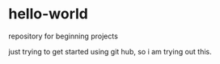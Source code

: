 # hello-world
repository for beginning projects

just trying to get started using git hub,
so i am trying out this.
